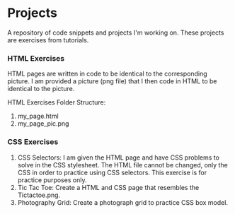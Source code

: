 # Projects

A repository of code snippets and projects I'm working on.  These projects are exercises from tutorials.

### HTML Exercises
HTML pages are written in code to be identical to the corresponding picture.  I am provided a picture (png file) that I then code in HTML to be identical to the picture.

HTML Exercises Folder Structure: <br>
1. my_page.html<br>
2. my_page_pic.png

### CSS Exercises
1. CSS Selectors: I am given the HTML page and have CSS problems to solve in the CSS stylesheet.  The HTML file cannot be changed, only the CSS in order to practice using CSS selectors.  This exercise is for practice purposes only.
2. Tic Tac Toe: Create a HTML and CSS page that resembles the Tictactoe.png.  
3. Photography Grid: Create a photograph grid to practice CSS box model.
